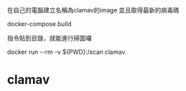 在自己的電腦建立名稱為clamav的image
並且取得最新的病毒碼

docker-compose build

指令貼到目錄，就能進行掃圖囉

docker run --rm -v ${PWD}:/scan clamav
# clamav
